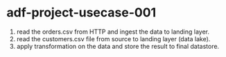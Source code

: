 # adf-project-usecase-001
1. read the orders.csv from HTTP and ingest the data to landing layer.
2. read the customers.csv file from source to landing layer (data lake).
3. apply transformation on the data and store the result to final datastore.
